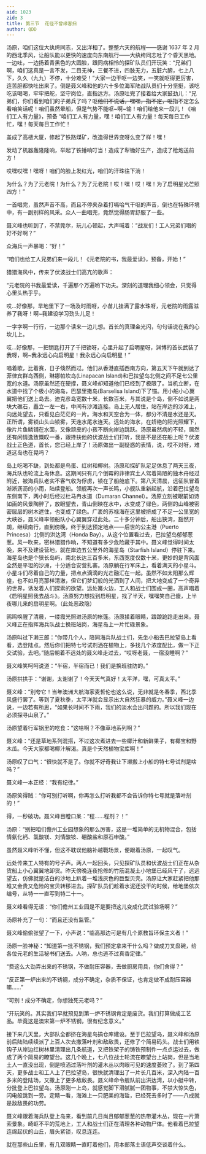 ```yaml
---
aid: 1023
zid: 3
title: 第三节  花径不曾缘客扫
author: QDD
---
```


汤原，咱们这位大纨绔同志，又出洋相了。整整六天的航程——感谢 1637 年 2 月的西北季风，让船队能以更快的速度向东南航行——大纨绔同志吐了个昏天黑地。一边吐，一边扬着青黑色的大圆脸，跟同病相怜的探矿队员们开玩笑：“兄弟们啊，咱们这真是一言不发，二目无神，三餐不进，四肢无力，五脏六腑，七上八下，久久（九九）不停，十分难受！”大家一边干呕一边笑，一笑就呕得更厉害，连苦胆都快吐出来了。倒是聂义峰和他的六十多位海军陆战队员们十分坚挺，该吃吃该喝喝，牢牢把舵，坚守岗位，直指远方。汤原吐完了接着给大家鼓劲儿：“兄弟们，你们看到咱们的子弟兵了吗？呕~~他们不说话，嘿嘿，指不定，呕~~指不定怎么看咱笑话呢！咱们虽然晕船，但是气势不能呕~啊~输！咱们给他来一段儿！《咱们工人有力量》，预备
“咱们工人有力量，嘿！咱们工人有力量！每天每日工作忙，嘿！每天每日工作忙！

盖成了高楼大厦，修起了铁路煤矿，改造得世界变呀么变了样！嘿！

发动了机器轰隆隆响，举起了铁锤响叮当！造成了犁锄好生产，造成了枪炮送前方！

哎嘿哎嘿！嘿呀！咱们的脸上发红光，咱们的汗珠往下淌！

为什么？为了元老院！为什么？为了元老院！哎！嘿！哎！嘿！为了启明星光芒照四方！”

一首唱完，虽然声音不高，而且不停夹杂着打嗝哈气干呕的声音，倒也在特殊环境中，有一副别样的风采。众人一曲唱完，竟然觉得肠胃舒服了一些。

聂义峰也听到了，不禁莞尔，玩儿心顿起，大声喊着：“战友们！工人兄弟们唱的好不好啊？”

众海兵一声暴喝：“好！”

“咱们也给工人兄弟们来一段儿！《元老院的书，我最爱读》，预备，开始！”

猎猎海风中，传来了伏波战士们高亢的歌声：

“元老院的书我最爱读，千遍那个万遍哟下功夫。深刻的道理我细心领会，只觉得心里头热乎乎。

哎…好像那，旱地里下了一场及时雨呀，小苗儿挂满了露水珠呀，元老院的雨露滋养了我呀！啊~我建设学习劲头儿足！

一字字啊一行行，一边那个读来一边儿想。首长的真理金光闪，句句话说在我的心坎儿上。

哎…好像那，一把钥匙打开了千把锁呀，心里升起了启明星呀，渊博的首长武装了我呀，啊~我永远心向启明星！我永远心向启明星！”

唱着歌，比着赛，日子倏然而过。他们从香港直插西南方向，第五天下午就到达了菲律宾群岛西侧，琳娜帕坎岛(Linapacan Island)和巴拉望岛北侧之间不足七公里宽的水道。汤原虽然还在硬撑，聂义峰却知道他们已经到了极限了。当机立断，在水道中找了个极小的海岛，巴瑟里撒岛(Barselisa Island)下了锚。用小船小心翼翼把他们送上岛去。迪克彦岛宽数十米，长数百米，与其说是个岛，倒不如说是两块大礁石，矗立一左一右，中间有沙滩连接。岛上无人居住，站在岸边的沙滩上，向远处望去，只看见白茫茫的一片。海水和天空合为一体，都分不清是水还是天。正所谓，雾锁山头山锁雾，天连水尾水连天。远处的海水，在娇艳的阳光照耀下，像片片鱼鳞铺在水面，又像顽皮的小孩不断向岸边跳跃。汤原虽然病的不轻，居然还有闲情逸致慨叹一番，跟搀扶他的伏波战士们打听，我是不是还在船上呢？伏波战士正色道，首长，您已经上岸了！汤原做出一副疑惑的表情，说，哎不对呀，难道这岛也在晃吗？

岛上吃喝不缺，到处都是鸟蛋、红树和椰树。汤原和探矿队足足休息了两天三夜，海兵队也轮流上岛休息。这期间只有几个倒霉的菲律宾土人驾着简陋的独木舟经过附近，被海兵队老实不客气收为俘虏，锁在了船舱底下。第八天清晨，远征队冒着淅淅沥沥的小雨，陆续登船。领舰再次一声长鸣，小舰队重新起航，沿着巴拉望岛东侧南下，两小时后经过杜马冉水道（Dumaran Channel）。汤原立刻被眼前如诗如画的风景陶醉了，放眼望去，青山倒映在水中，水变成了绿色，两侧的山峰被密密层层的树木遮住，也变成了绿色。广袤的苏禄海在这里被挤成了不足一公里宽的大峡谷，聂义峰率领船队小心翼翼穿过此处。二十多分钟后，船出狭湾，豁然开朗，继续南行，直到傍晚，终于到达预定地点——后世的公主港（Puerto Princesa）北侧的洪达湾（Honda Bay）。从这个位置看过去，巴拉望岛郁郁葱葱。风一吹来，密林猎猎作响，不知道有多少危险藏于其中。聂义峰觉得时间太晚，来不及建设营地，就在岸边五公里外的海星岛（Starfish Island）停驻下来。海星岛也是个狭长岛屿，南北长达三百多米，东西宽度仅数十米，更妙的是背风面全然是平坦的沙洲，十分适合安营扎寨。汤原躺在行军床上，看着满天的小星斗。小星斗们尽着自己的力量，把点点滴滴的光芒融汇在一起。虽然不如太阳那么辉煌，也不如月亮那样清澈，但它们梦幻般的光洒到了人间，把大地变成了一个奇异的世界，诱发着人们探索的欲望。远处篝火边，工人和战士们围成一圈，高声唱着《启明星照我去战斗》。汤原努力想找到启明星，找了半天，嘿嘿笑自己傻，上半夜哪儿来的启明星啊。（此处恶政隐）

鸥鸣唤醒了清晨，一缕霞光照进汤原的帐篷。汤原揉着眼睛，踉踉跄跄走出来。聂义峰正在指挥海兵队战士换班站岗，海星岛上一片忙碌景象。

汤原叫过下濑三郎：“你带几个人，陪同海兵队战士们，先坐小船去巴拉望岛上看看，选登陆点。然后你们把特七号试剂洒在植物上，多找几个浓度配比，做一下正交试验，去吧。”随后朝着不远处的聂义峰走过去，“哎呀老聂，一宿没睡啊？”

聂义峰笑呵呵说道：“半宿，半宿而已！我们是换班驻防的。”

汤原拱拱手：“谢谢，太谢谢了！今天天气真好！太平洋，嘿，可真太平。”

聂义峰：“别夸它！当年澳洲大航海家麦哲伦也这么说，无非就是冬春季，西北季风盛行罢了。等到了夏秋季，太平洋就会显示出大自然狂暴的威力。”聂义峰一边说，一边若有所思，“如果长时间不下雨，我们的淡水会出问题的。所以我们现在必须探寻山泉了。”

汤原望着行军锅里的吃食：“这啥啊？不像草地系列啊？”

聂义峰：“还是草地系列混搭，不过这次煮进去一些椰汁和新鲜果子，有椰宝和野木瓜。今天大家都喝椰汁解渴。真是个天然植物宝库啊！”

汤原叹了口气：“很快就不是了。你就不好奇我让下濑搬上小船的特七号试剂是啥吗？”

聂义峰一本正经：“我有纪律。”

汤原笑得贼：“你可别打听啊，你再怎么打听我都不会告诉你特七号就是落叶剂的！”

得，一秒破功。聂义峰目瞪口呆：“程……程剂？！”

汤原：“别把咱们儋州工业园想象的那么厉害，这是一堆简单的无机物混合，包括情氨化钙、氯酸镁、刘情酸铵、硼酸盐和原石申酸。”

虽然聂义峰听不懂，但这不耽误他脑补越戰场景，便跟着汤原，一起叹气。

远处传来工人特有的号子声。两人一起回头，只见探矿队员和伏波战士们正在从杂货船上小心翼翼地卸货。昨天傍晚连夜抢修的竹筋混凝土小地堡已经风干了，远远望去，仿佛就是洁白的沙地上趴着一堆浅灰色的巨型贝壳。汤原让大家赶紧把他那堆又金贵又危险的宝贝转移进去。探矿队员们趁着水泥还没干的时候，给地堡依次编号，从特一一直写到特二十一。

聂义峰看得无语：“你们儋州工业园是不是要把这儿变成化武试验场啊？”

汤原补充了一句：“而且还没有监管。”

聂义峰偷偷张望了一下，小声说：“临高那边可是有几个原教旨环保主义者！”

汤原一脸神秘：“知道第一批不锈钢，我们预定拿来干什么吗？做成刀叉盘碗，给各位元老的生活秘书们送去。人呐，总也逃不过真香定律。”

“费这么大劲弄出来的不锈钢，不做耐压容器，去做厨房用具，你们舍得？”

“反正第一炉出来的不锈钢，成分不确定，杂质不保证，也肯定做不成耐压容器嘛……”

“可别！成分不确定，你想独死元老吗？”

“开玩笑的。其实我们早就预见到第一炉不锈钢肯定是废货。我们打算做成工艺品。毕竟这是澳宋第一炉不锈钢，很有纪念意义。”

接下来几天里，大部队全都挤在海星岛搞仓库建设。至于巴拉望岛，聂义峰和汤原前后陆陆续续派了上百人次去撒落叶剂和敌敌畏，还修了个简易码头。战士们用铁钩子从岸边红树林里清理出几条航道，又把铁架子的铸铁预制件一点点运过去，做成了两个简易的瞭望台。这几个晚上，七八位战士轮流在瞭望台上站岗，但是当地土人一直没出现，倒是喷洒过落叶剂的灌木丛以肉眼可见的速度萎败了。到了第四天，更多战士和工人上了巴拉望岛，很快就清理出了一片长几百米，深入内陆一百多米的登陆场，又撒上了更多敌敌畏。聂义峰命令舰队前出洪达湾，以小艇中转，分批登上巴拉望岛。汤原刚一上岛，就感觉脚下滑腻腻一团物事，不禁大惊失色，闪电般跳到一旁。定睛一看，海滩上一只肥美的海蜇，已经死去多时了——八成就是敌敌畏的功劳。

聂义峰跟着海兵队登上岛来，看到前几日尚且郁郁葱葱的热带灌木丛，现在一片萧索景象。崎岖不平的荒地上，工人和战士们正在清理各种动物尸体。他看着巴拉望连绵起伏的山丘，眉头紧锁，叹息连连。

就在那些山丘里，有几双眼睛一直盯着他们，用本部落土语低声交谈着什么。
